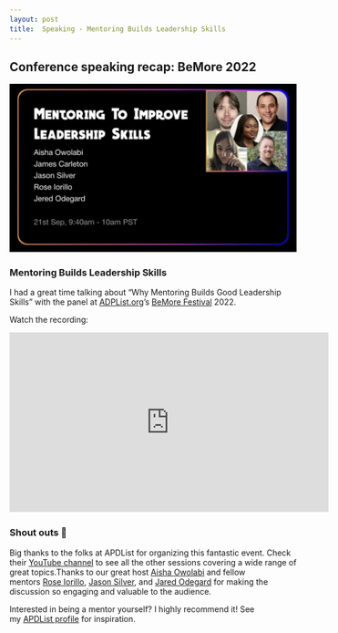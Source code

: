 ```yaml
---
layout: post
title:  Speaking - Mentoring Builds Leadership Skills
---
```


## Conference speaking recap: BeMore 2022

![BeMore Conference, Panel promo:Mentoring Builds Leadership Skills ](/assets/posts/bemore1.jpeg)

### Mentoring Builds Leadership Skills

I had a great time talking about “Why Mentoring Builds Good Leadership Skills” with the panel at [ADPList.org](http://adplist.org/)’s [BeMore Festival](https://bemore.adplist.org/) 2022.
<!--more-->
Watch the recording:
<iframe width="560" height="315" src="https://www.youtube.com/embed/Xq4gyYk60Q4?start=526" title="YouTube video player" frameborder="0" allow="accelerometer; autoplay; clipboard-write; encrypted-media; gyroscope; picture-in-picture; web-share" allowfullscreen></iframe>

### Shout outs 🎉

Big thanks to the folks at APDList for organizing this fantastic event. Check their [YouTube channel](https://www.youtube.com/c/Adplist/videos) to see all the other sessions covering a wide range of great topics.Thanks to our great host [Aisha Owolabi](https://adplist.org/mentors/aisha-owolabi) and fellow mentors [Rose Iorillo](https://adplist.org/mentors/rose-iorillo), [Jason Silver](https://adplist.org/mentors/jason-silver), and [Jared Odegard](https://adplist.org/mentors/jered-odegard) for making the discussion so engaging and valuable to the audience.

Interested in being a mentor yourself? I highly recommend it! See my [APDList profile](https://app.adplist.org/) for inspiration.
